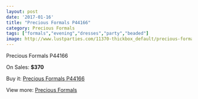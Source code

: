 ```yaml
---
layout: post
date: '2017-01-16'
title: "Precious Formals P44166"
category: Precious Formals
tags: ["formals","evening","dresses","party","beaded"]
image: http://www.lustparties.com/11370-thickbox_default/precious-formals-p44166.jpg
---
```

Precious Formals P44166

On Sales: **$370**
<a href="https://www.lustparties.com/en/precious-formals/4085-precious-formals-p44166.html"><amp-img layout="responsive" width="600" height="600" src="//www.lustparties.com/11370-thickbox_default/precious-formals-p44166.jpg" alt="Precious Formals P44166 0" /></a>
<a href="https://www.lustparties.com/en/precious-formals/4085-precious-formals-p44166.html"><amp-img layout="responsive" width="600" height="600" src="//www.lustparties.com/11371-thickbox_default/precious-formals-p44166.jpg" alt="Precious Formals P44166 1" /></a>

Buy it: [Precious Formals P44166](https://www.lustparties.com/en/precious-formals/4085-precious-formals-p44166.html "Precious Formals P44166")

View more: [Precious Formals](https://www.lustparties.com/en/18-precious-formals "Precious Formals")